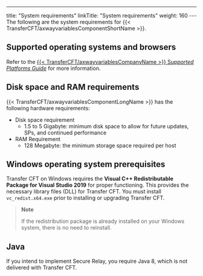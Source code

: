 ---
title: "System requirements"
linkTitle: "System requirements"
weight: 160
--- The following are the system requirements for {{< TransferCFT/axwayvariablesComponentShortName  >}}.

## Supported operating systems and browsers

Refer to the [{{< TransferCFT/axwayvariablesCompanyName  >}} S*upported Platforms Guide*](https://docs.axway.com/bundle/Axway_Products_SupportedPlatforms_allOS_en/resource/Axway_Products_SupportedPlatforms_allOS_en.pdf) for more information.

## Disk space and RAM requirements

{{< TransferCFT/axwayvariablesComponentLongName  >}} has the following hardware requirements:

- Disk space requirement
    - 1.5 to 5 Gigabyte: minimum disk space to allow for future updates, SPs, and continued performance
- RAM Requirement
    - 128 Megabyte: the minimum storage space required per host

## Windows operating system prerequisites

Transfer CFT on Windows requires the **Visual C++ Redistributable Package for Visual Studio 2019** for proper functioning. This provides the necessary library files (DLL) for Transfer CFT. You must install `vc_redist.x64.exe` prior to installing or upgrading Transfer CFT.

> **Note**
>
> If the redistribution package is already installed on your Windows system, there is no need to reinstall.

## Java

If you intend to implement Secure Relay, you require Java 8, which is not delivered with Transfer CFT.
